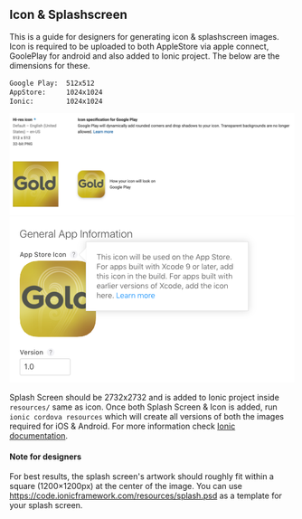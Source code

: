 ## Icon & Splashscreen

This is a guide for designers for generating icon & splashscreen images. Icon is required to be uploaded to both AppleStore via apple connect, GoolePlay for android and also added to Ionic project. The below are the dimensions for these.

```
Google Play:  512x512
AppStore:     1024x1024
Ionic:        1024x1024 
```


![GooglePlay](https://raw.githubusercontent.com/boost/awesome/master/images/google-icon.png)
![AppStore](https://raw.githubusercontent.com/boost/awesome/master/images/ios-icon.png)


Splash Screen should be 2732x2732 and is added to Ionic project inside `resources/` same as icon. Once both Splash Screen & Icon is added, run
`ionic cordova resources` which will create all versions of both the images required for iOS & Android. For more information check [Ionic documentation](https://ionicframework.com/docs/cli/commands/cordova-resources).

#### Note for designers

For best results, the splash screen's artwork should roughly fit within a square (1200×1200px) at the center of the image. You can use https://code.ionicframework.com/resources/splash.psd as a template for your splash screen.


